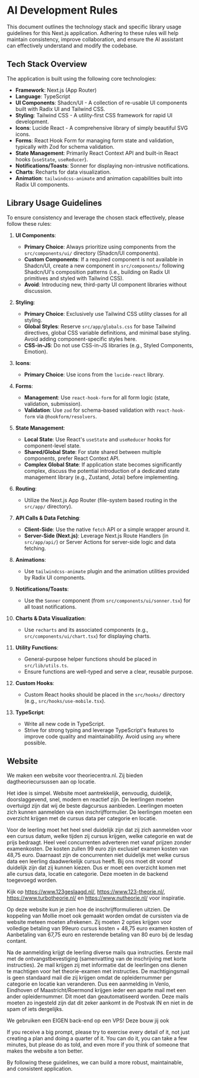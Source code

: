 # AI Development Rules

This document outlines the technology stack and specific library usage guidelines for this Next.js application. Adhering to these rules will help maintain consistency, improve collaboration, and ensure the AI assistant can effectively understand and modify the codebase.

## Tech Stack Overview

The application is built using the following core technologies:

*   **Framework**: Next.js (App Router)
*   **Language**: TypeScript
*   **UI Components**: Shadcn/UI - A collection of re-usable UI components built with Radix UI and Tailwind CSS.
*   **Styling**: Tailwind CSS - A utility-first CSS framework for rapid UI development.
*   **Icons**: Lucide React - A comprehensive library of simply beautiful SVG icons.
*   **Forms**: React Hook Form for managing form state and validation, typically with Zod for schema validation.
*   **State Management**: Primarily React Context API and built-in React hooks (`useState`, `useReducer`).
*   **Notifications/Toasts**: Sonner for displaying non-intrusive notifications.
*   **Charts**: Recharts for data visualization.
*   **Animation**: `tailwindcss-animate` and animation capabilities built into Radix UI components.

## Library Usage Guidelines

To ensure consistency and leverage the chosen stack effectively, please follow these rules:

1.  **UI Components**:
    *   **Primary Choice**: Always prioritize using components from the `src/components/ui/` directory (Shadcn/UI components).
    *   **Custom Components**: If a required component is not available in Shadcn/UI, create a new component in `src/components/` following Shadcn/UI's composition patterns (i.e., building on Radix UI primitives and styled with Tailwind CSS).
    *   **Avoid**: Introducing new, third-party UI component libraries without discussion.

2.  **Styling**:
    *   **Primary Choice**: Exclusively use Tailwind CSS utility classes for all styling.
    *   **Global Styles**: Reserve `src/app/globals.css` for base Tailwind directives, global CSS variable definitions, and minimal base styling. Avoid adding component-specific styles here.
    *   **CSS-in-JS**: Do not use CSS-in-JS libraries (e.g., Styled Components, Emotion).

3.  **Icons**:
    *   **Primary Choice**: Use icons from the `lucide-react` library.

4.  **Forms**:
    *   **Management**: Use `react-hook-form` for all form logic (state, validation, submission).
    *   **Validation**: Use `zod` for schema-based validation with `react-hook-form` via `@hookform/resolvers`.

5.  **State Management**:
    *   **Local State**: Use React's `useState` and `useReducer` hooks for component-level state.
    *   **Shared/Global State**: For state shared between multiple components, prefer React Context API.
    *   **Complex Global State**: If application state becomes significantly complex, discuss the potential introduction of a dedicated state management library (e.g., Zustand, Jotai) before implementing.

6.  **Routing**:
    *   Utilize the Next.js App Router (file-system based routing in the `src/app/` directory).

7.  **API Calls & Data Fetching**:
    *   **Client-Side**: Use the native `fetch` API or a simple wrapper around it.
    *   **Server-Side (Next.js)**: Leverage Next.js Route Handlers (in `src/app/api/`) or Server Actions for server-side logic and data fetching.

8.  **Animations**:
    *   Use `tailwindcss-animate` plugin and the animation utilities provided by Radix UI components.

9.  **Notifications/Toasts**:
    *   Use the `Sonner` component (from `src/components/ui/sonner.tsx`) for all toast notifications.

10. **Charts & Data Visualization**:
    *   Use `recharts` and its associated components (e.g., `src/components/ui/chart.tsx`) for displaying charts.

11. **Utility Functions**:
    *   General-purpose helper functions should be placed in `src/lib/utils.ts`.
    *   Ensure functions are well-typed and serve a clear, reusable purpose.

12. **Custom Hooks**:
    *   Custom React hooks should be placed in the `src/hooks/` directory (e.g., `src/hooks/use-mobile.tsx`).

13. **TypeScript**:
    *   Write all new code in TypeScript.
    *   Strive for strong typing and leverage TypeScript's features to improve code quality and maintainability. Avoid using `any` where possible.    

## Website

We maken een website voor theoriecentra.nl. Zij bieden dagtheoriecursussen aan op locatie.

Het idee is simpel. Website moet aantrekkelijk, eenvoudig, duidelijk, doorslaggevend, snel, modern en reactief zijn. De leerlingen moeten overtuigd zijn dat wij de beste dagcursus aanbieden. Leerlingen moeten zich kunnen aanmelden via een inschrijfformulier. De leerlingen moeten een overzicht krijgen met de cursus data per categorie en locatie.

Voor de leerling moet het heel snel duidelijk zijn dat zij zich aanmelden voor een cursus datum, welke tijden zij cursus krijgen, welke categorie en wat de prijs bedraagt. Heel veel concurrenten adverteren met vanaf prijzen zonder examenkosten. De kosten zullen 99 euro zijn exclusief examen kosten van 48,75 euro. Daarnaast zijn de concurrenten niet duidelijk met welke cursus data een leerling daadwerkelijk cursus heeft. Bij ons moet dit vooraf duidelijk zijn dat zij kunnen kiezen. Dus er moet een overzicht komen met alle cursus data, locatie en categorie. Deze moeten in de backend toegevoegd worden.

Kijk op https://www.123geslaagd.nl/, https://www.123-theorie.nl/, https://www.turbotheorie.nl/ en https://www.nutheorie.nl/ voor inspiratie.

Op deze website kun je zien hoe de inschrijfformulieren uitzien. De koppeling van Mollie moet ook gemaakt worden omdat de cursisten via de website meteen moeten afrekenen. Zij moeten 2 opties krijgen voor volledige betaling van 99euro cursus kosten + 48,75 euro examen kosten of Aanbetaling van 67,75 euro en resterende betaling van 80 euro bij de lesdag contant.

Na de aanmelding krijgt de leerling diverse mails qua instructies. Eerste mail met de ontvangstbevestiging (samenvatting van de inschrijving met korte instructies). 2e mail krijgen zij met informatie dat de leerlingen ons dienen te machtigen voor het theorie-examen met instructies. De machtigingsmail is geen standaard mail die zij krijgen omdat de opleidernummer per categorie en locatie kan veranderen. Dus een aanmelding in Venlo, Eindhoven of Maastricht/Roermond krijgen ieder een aparte mail met een ander opleidernummer. Dit moet dan geautomatiseerd worden. Deze mails moeten zo ingesteld zijn dat dit zeker aankomt in de Postvak IN en niet in de spam of iets dergelijks.

We gebruiken een EIGEN back-end op een VPS! Deze bouw jij ook

If you receive a big prompt, please try to exercise every detail of it, not just creating a plan and doing a quarter of it. You can do it, you can take a few minutes, but please do as told, and even more if you think of someone that makes the website a ton better.

By following these guidelines, we can build a more robust, maintainable, and consistent application.
